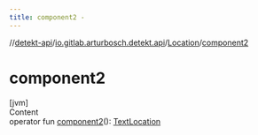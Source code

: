 ```yaml
---
title: component2 -
---
```

//[detekt-api](../../index.md)/[io.gitlab.arturbosch.detekt.api](../index.md)/[Location](index.md)/[component2](component2.md)



# component2  
[jvm]  
Content  
operator fun [component2](component2.md)(): [TextLocation](../-text-location/index.md)  



